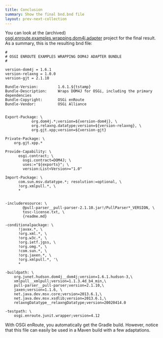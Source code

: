 ```yaml
---
title: Conclusion 
summary: Show the final bnd.bnd file  
layout: prev-next-collection
---
```


You can look at the (archived) [osgi.enroute.examples.wrapping.dom4j.adapter] project for the final result. As a summary, this is the resulting bnd file:

	#
	# OSGI ENROUTE EXAMPLES WRAPPING DOM4J ADAPTER BUNDLE 
	#
	
	version-dom4j = 1.6.1
	version-relaxng = 1.0.0
	version-gjt = 2.1.10
	
	Bundle-Version:			1.6.1.${tstamp}
	Bundle-Description:		Wraps DOM4J for OSGi, including the primary dependencies
	Bundle-Copyright:		OSGi enRoute
	Bundle-Vendor:			OSGi Alliance
	
	
	Export-Package: \
				org.dom4j.*;version=${version-dom4j}, \
				org.relaxng.datatype;version=${version-relaxng}, \
				org.gjt.xpp;version=${version-gjt}
	
	Private-Package: \
		org.gjt.xpp.*
	
	Provide-Capability: \
		  osgi.contract; \
		    osgi.contract=DOM4J; \
		    uses:="${exports}"; \
		    version:List<Version>="1.0"
	
	Import-Package: \
		  com.sun.msv.datatype.*; resolution:=optional, \
		  !org.xmlpull.*, \
		  *
	
		
	-includeresource: \
			@pull-parser__pull-parser-2.1.10.jar!/PullParser*_VERSION, \
			tosc-license.txt, \
			{readme.md}
	
	-conditionalpackage: \
		  !javax.*, \
		  !org.xml.*, \
		  !org.w3c.*, \
		  !org.ietf.jgss, \
		  !org.omg.*, \
		  !com.sun.*, \
		  !org.jaxen.*, \
		  !org.xmlpull.*, '\
		  *
		
	-buildpath: \
		org.jvnet.hudson.dom4j__dom4j;version=1.6.1.hudson-3,\
		xmlpull__xmlpull;version=1.1.3.4d_b4_min,\
		pull-parser__pull-parser;version=2.1.10,\
		jaxen;version=1.1.6, \
		net.java.dev.msv.core;version=2013.6.1,\
		net.java.dev.msv.xsdlib;version=2013.6.1,\
		relaxngDatatype__relaxngDatatype;version=20020414.0
		
	-testpath: \
		osgi.enroute.junit.wrapper;version=4.12

With OSGi enRoute, you automatically get the Gradle build. However, notice that this file can easily be used in a Maven build with a few adaptations.  

[-conditionalpackage]: http://bnd.bndtools.org/instructions/conditionalpackage.html
[blog]: http://njbartlett.name/2014/05/26/static-linking.html
[133 Service Loader Mediator Specification]: http://blog.osgi.org/2013/02/javautilserviceloader-in-osgi.html
[semanticaly versioned]: http://bnd.bndtools.org/chapters/170-versioning.html 
[135.3 osgi.contract Namespace]: http://blog.osgi.org/2013/08/osgi-contracts-wonkish.html
[BSD style license]: http://dom4j.sourceforge.net/dom4j-1.6.1/license.html
[supernodes of small worlds]: https://en.wikipedia.org/wiki/Small-world_network
[OSGiSemVer]: https://www.osgi.org/wp-content/uploads/SemanticVersioning.pdf
[osgi.enroute.examples.wrapping.dom4j.adapter]: https://github.com/osgi/osgi.enroute.examples/tree/485624f6cb66df91f668d6eb9a5c8e491312c8c4/osgi.enroute.examples.wrapping.dom4j.adapter
